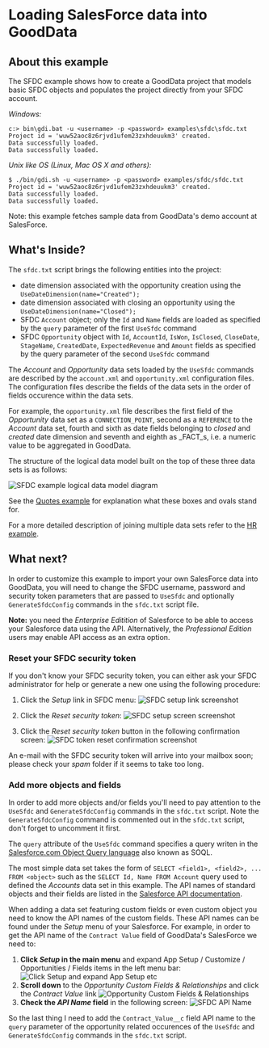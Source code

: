 # Loading SalesForce data into GoodData

## About this example

The SFDC example shows how to create a GoodData project that models basic SFDC objects and populates the project directly from your SFDC account.

_Windows:_

    c:> bin\gdi.bat -u <username> -p <password> examples\sfdc\sfdc.txt
    Project id = 'wuw52aoc8z6rjvd1ufem23zxhdeuukm3' created.
    Data successfully loaded.
    Data successfully loaded.

_Unix like OS (Linux, Mac OS X and others):_

    $ ./bin/gdi.sh -u <username> -p <password> examples/sfdc/sfdc.txt
    Project id = 'wuw52aoc8z6rjvd1ufem23zxhdeuukm3' created.
    Data successfully loaded.
    Data successfully loaded.

Note: this example fetches sample data from GoodData's demo account at SalesForce. 

## What's Inside?

The `sfdc.txt` script brings the following entities into the project:

 - date dimension associated with the opportunity creation using the `UseDateDimension(name="Created");`
 - date dimension associated with closing an opportunity using the `UseDateDimension(name="Closed");`
 - SFDC `Account` object; only the `Id` and `Name` fields are loaded as specified by the `query` parameter of the first `UseSfdc` command
 - SFDC `Opportunity` object with `Id`, `AccountId`, `IsWon`, `IsClosed`, `CloseDate`, `StageName`, `CreatedDate`, `ExpectedRevenue` and  `Amount` fields as specified by the query parameter of the second `UseSfdc` command

The _Account_ and _Opportunity_ data sets loaded by the `UseSfdc` commands are described by the `account.xml` and `opportunity.xml` configuration files. The configuration files describe the fields of the data sets in the order of fields occurence within the data sets.

For example, the `opportunity.xml` file describes the first field of the _Opportunity_ data set as a `CONNECTION_POINT`, second as a `REFERENCE` to the _Account_ data set, fourth and sixth as date fields belonging to _closed_ and _created_ date dimension and seventh and eighth as _FACT_s, i.e. a numeric value to be aggregated in GoodData.

The structure of the logical data model built on the top of these three data sets is as follows:

![SFDC example logical data model diagram](http://developer.gooddata.com/images/gdcl/examples/sfdc/sfdc_ldm.png "SFDC example logical data model diagram")

See the [Quotes example](../quotes/#readme) for explanation what these boxes and ovals stand for.

For a more detailed description of joining multiple data sets refer to the [HR example](../hr/#readme). 


## What next?

In order to customize this example to import your own SalesForce data into GoodData, you will need to change the SFDC username, password and security token parameters that are passed to `UseSfdc` and optionally `GenerateSfdcConfig` commands in the `sfdc.txt` script file.

**Note:** you need the _Enterprise Editition_ of Salesforce to be able to access your Salesforce data using the API. Alternatively, the _Professional Edition_ users may enable API access as an extra option.

### Reset your SFDC security token

If you don't know your SFDC security token, you can either ask your SFDC administrator for help or generate a new one using the following procedure:

  1. Click the _Setup_ link in SFDC menu:
     ![SFDC setup link screenshot](http://developer.gooddata.com/images/gdcl/examples/sfdc/sfdc_token_01_menu.png "SFDC Setup link screenshot")

  1. Click the _Reset security token_:
     ![SFDC setup screen screenshot](http://developer.gooddata.com/images/gdcl/examples/sfdc/sfdc_token_02_setup.png "SFDC Setup screen screenshot")

  1. Click the _Reset security token_ button in the following confirmation screen:
     ![SFDC token reset confirmation screenshot](http://developer.gooddata.com/images/gdcl/examples/sfdc/sfdc_token_03_confirm.png "SFDC token reset screenshot")

An e-mail with the SFDC security token will arrive into your mailbox soon; please check your _spam_ folder if it seems to take too long.

### Add more objects and fields

In order to add more objects and/or fields you'll need to pay attention to the `UseSfdc` and `GenerateSfdcConfig` commands in the `sfdc.txt` script. Note the `GenerateSfdcConfig` command is commented out in the `sfdc.txt` script, don't forget to uncomment it first.

The `query` attribute of the `UseSfdc` command specifies a query writen in the [Salesforce.com Object Query language](http://www.salesforce.com/us/developer/docs/api/Content/sforce_api_calls_soql.htm) also known as SOQL. 

The most simple data set takes the form of `SELECT <field1>, <field2>, ... FROM <object>` such as the `SELECT Id, Name FROM Account` query used to defined the _Accounts_ data set in this example. The API names of standard objects and their fields are listed in the [Salesforce API documentation](http://www.salesforce.com/us/developer/docs/api/Content/sforce_api_objects_list.htm).

When adding a data set featuring custom fields or even custom object you need to know the API names of the custom fields. These API names can be found under the _Setup_ menu of your Salesforce. For example, in order to get the API name of the `Contract Value` field of GoodData's SalesForce we need to:

 1. **Click _Setup_ in the main menu** and expand App Setup / Customize / Opportunities / Fields items in the left menu bar:
 ![Click Setup and expand App Setup etc](http://developer.gooddata.com/images/gdcl/examples/sfdc/sfdc_fields_01_setup.png)
 2. **Scroll down** to the _Opportunity Custom Fields & Relationships_ and click the _Contract Value_ link
 ![Opportunity Custom Fields & Relationships](http://developer.gooddata.com/images/gdcl/examples/sfdc/sfdc_fields_02_custom_fields.png)
 3. **Check the _API Name_ field** in the following screen:
 ![SFDC API Name](http://developer.gooddata.com/images/gdcl/examples/sfdc/sfdc_fields_03_api_name.png)

So the last thing I need to add the `Contract_Value__c` field API name to the `query` parameter of the opportunity related occurences of the `UseSfdc` and `GenerateSfdcConfig` commands in the `sfdc.txt` script.
